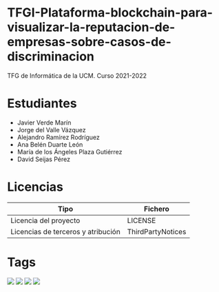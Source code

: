 # TFGI-Plataforma-blockchain-para-visualizar-la-reputacion-de-empresas-sobre-casos-de-discriminacion
TFG de Informática de la UCM. Curso 2021-2022

# Estudiantes
* Javier Verde Marín
* Jorge del Valle Vázquez
* Alejandro Ramírez Rodríguez
* Ana Belén Duarte León
* María de los Ángeles Plaza Gutiérrez
* David Seijas Pérez

# Licencias
|  Tipo                                 | Fichero               |
|---------------------------------------|-----------------------|
|   Licencia del proyecto               | LICENSE               |
|   Licencias de terceros y atribución  | ThirdPartyNotices     |

# Tags
![](https://img.shields.io/badge/-react-76a2e8) ![](https://img.shields.io/badge/-smart_contract-orange) ![](https://img.shields.io/badge/-docker-blue?style=for-the-badge?logo="https://unpkg.com/simple-icons@v6/icons/docker.svg") ![](https://img.shields.io/badge/-node.js-green)
